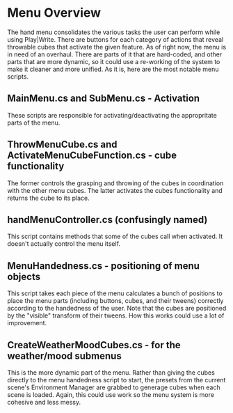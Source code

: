 # Menu Overview
The hand menu consolidates the various tasks the user can perform while using Play|Write. 
There are buttons for each category of actions that reveal throwable cubes that activate the given feature.
As of right now, the menu is in need of an overhaul. There are parts of it that are hard-coded, and other parts that are more dynamic,
so it could use a re-working of the system to make it cleaner and more unified. As it is, here are the most notable menu scripts.

## MainMenu.cs and SubMenu.cs - Activation
These scripts are responsible for activating/deactivating the appropritate parts of the menu.

## ThrowMenuCube.cs and ActivateMenuCubeFunction.cs - cube functionality
The former controls the grasping and throwing of the cubes in coordination with the other menu cubes.
The latter activates the cubes functionality and returns the cube to its place.

## handMenuController.cs (confusingly named)
This script contains methods that some of the cubes call when activated. It doesn't actually control the menu itself.

## MenuHandedness.cs - positioning of menu objects
This script takes each piece of the menu calculates a bunch of positions to place the menu parts (including buttons, cubes, and their tweens)
correctly according to the handedness of the user. Note that the cubes are positioned by the "visible" transform of their tweens. 
How this works could use a lot of improvement.

## CreateWeatherMoodCubes.cs - for the weather/mood submenus
This is the more dynamic part of the menu. Rather than giving the cubes directly to the menu handedness script to start, the presets
from the current scene's Environment Manager are grabbed to generage cubes when each scene is loaded. 
Again, this could use work so the menu system is more cohesive and less messy.
